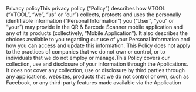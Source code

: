 Privacy policyThis privacy policy (“Policy”) describes how VTOOL (“VTOOL”, “we”, “us” or “our”) collects, protects and uses the personally identifiable information (“Personal Information”) you (“User”, “you” or “your”) may provide in the QR & Barcode Scanner mobile application and any of its products (collectively, “Mobile Application”). It also describes the choices available to you regarding our use of your Personal Information and how you can access and update this information. This Policy does not apply to the practices of companies that we do not own or control, or to individuals that we do not employ or manage.This Policy covers our collection, use and disclosure of your information through the Applications. It does not cover any collection, use or disclosure by third parties through any applications, websites, products that we do not control or own, such as Facebook, or any third-party features made available via the Application

